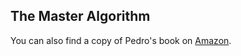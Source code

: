## The Master Algorithm



You can also find a copy of Pedro's book on [Amazon](https://www.amazon.com/Master-Algorithm-Ultimate-Learning-Machine/dp/0465094279/ref=sr_1_1?ie=UTF8&qid=1521163840&sr=8-1&keywords=the+master+algorithm).